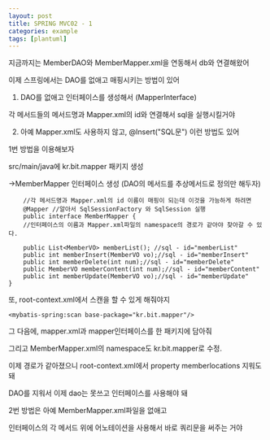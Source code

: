 ```yaml
---
layout: post
title: SPRING MVC02 - 1
categories: example
tags: [plantuml]
---
```



지금까지는 MemberDAO와 MemberMapper.xml을 연동해서 db와 연결해왔어

이제 스프링에서는 DAO를 없애고 매핑시키는 방법이 있어

1. DAO를 없애고 인터페이스를 생성해서 (MapperInterface)

각 메서드들의 메서드명과 Mapper.xml의 id와 연결해서 sql을 실행시킬거야

2. 아예 Mapper.xml도 사용하지 않고, @Insert("SQL문") 이런 방법도 있어

1번 방법을 이용해보자

src/main/java에 kr.bit.mapper 패키지 생성

->MemberMapper 인터페이스 생성 (DAO의 메서드를 추상메서드로 정의만 해두자)

```1=java
    //각 메서드명과 Mapper.xml의 id 이름이 매핑이 되는데 이것을 가능하게 하려면 
    @Mapper //알아서 SqlSessionFactory 와 SqlSession 실행 
    public interface MemberMapper {
    //인터페이스의 이름과 Mapper.xml파일의 namespace의 경로가 같아야 찾아갈 수 있다.
	
	public List<MemberVO> memberList(); //sql - id="memberList"
	public int memberInsert(MemberVO vo);//sql - id="memberInsert"
	public int memberDelete(int num);//sql - id="memberDelete"
	public MemberVO memberContent(int num);//sql - id="memberContent"
	public int memberUpdate(MemberVO vo);//sql - id="memberUpdate"
}
```
또, root-context.xml에서 스캔을 할 수 있게 해줘야지

`<mybatis-spring:scan base-package="kr.bit.mapper"/>`

그 다음에, mapper.xml과 mapper인터페이스를 한 패키지에 담아줘

그리고 MemberMapper.xml의 namespace도 kr.bit.mapper로 수정.

이제 경로가 같아졌으니 root-context.xml에서 property memberlocations 지워도 돼

DAO를 지워서 이제 dao는 못쓰고 인터페이스를 사용해야 돼 

2번 방법은 아예 MemberMapper.xml파일을 없애고 

인터페이스의 각 메서드 위에 어노테이션을 사용해서 바로 쿼리문을 써주는 거야













